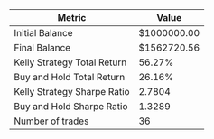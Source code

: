 | Metric | Value |
| --- | --- |
| Initial Balance | $1000000.00 |
| Final Balance | $1562720.56 |
| Kelly Strategy Total Return | 56.27% |
| Buy and Hold Total Return | 26.16% |
| Kelly Strategy Sharpe Ratio | 2.7804 |
| Buy and Hold Sharpe Ratio | 1.3289 |
| Number of trades | 36 |
